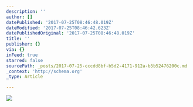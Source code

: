 ```yaml
---
description: ''
author: []
datePublished: '2017-07-25T08:46:48.019Z'
dateModified: '2017-07-25T08:46:42.623Z'
datePublishedOriginal: '2017-07-25T08:46:48.019Z'
title: ''
publisher: {}
via: {}
inFeed: true
starred: false
sourcePath: _posts/2017-07-25-cccdd8bf-b5d2-4171-912a-b5b52476200c.md
_context: 'http://schema.org'
_type: Article

---
```

![](https://the-grid-user-content.s3-us-west-2.amazonaws.com/38b02858-45c0-4ce5-b34e-362aa2280bf9.png)